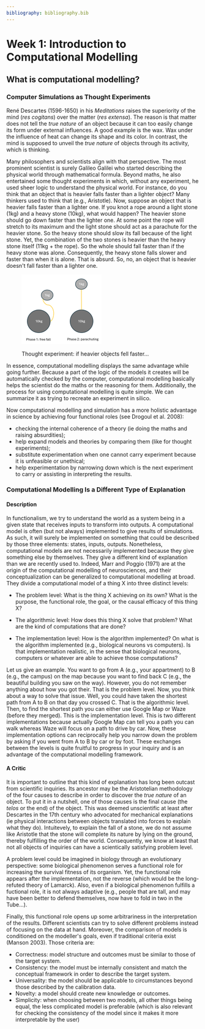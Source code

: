 ```yaml
---
bibliography: bibliography.bib
---
```


# Week 1: Introduction to Computational Modelling

## What is computational modelling?

### Computer Simulations as Thought Experiments

René Descartes (1596-1650) in his _Meditations_ raises the superiority of the mind (_res cogitans_) over the matter (_res extensa_). The reason is that matter does not tell the _true nature_ of an object because it can too easily change its form under external influences. A good example is the wax. Wax under the influence of heat can change its shape and its color. In contrast, the mind is supposed to unveil the _true nature_ of objects through its activity, which is thinking.

Many philosophers and scientists align with that perspective. The most prominent scientist is surely Galileo Galilei who started describing the physical world through mathematical formula. Beyond maths, he also entertained some thought experiments in which, without any experiment, he used sheer logic to understand the physical world. For instance, do you think that an object that is heavier falls faster than a lighter object? Many thinkers used to think that (e.g., Aristotle). Now, suppose an object that is heavier falls faster than a lighter one. If you knot a rope around a light stone (1kg) and a heavy stone (10kg), what would happen? The heavier stone should go down faster than the lighter one. At some point the rope will stretch to its maximum and the light stone should act as a parachute for the heavier stone. So the heavy stone should slow its fall because of the light stone. Yet, the combination of the two stones is heavier than the heavy stone itself (11kg + the rope). So the whole should fall faster than if the heavy stone was alone. Consequently, the heavy stone falls slower and faster than when it is alone. That is absurd. So, no, an object that is heavier doesn't fall faster than a lighter one.

<figure><img src="../.gitbook/assets/thought_exp_fall.png" alt="" width="209"><figcaption><p>Thought experiment: if heavier objects fell faster...</p></figcaption></figure>

In essence, computational modelling displays the same advantage while going further. Because a part of the logic of the models it creates will be automatically checked by the computer, computational modelling basically helps the scientist do the maths or the reasoning for them. Additionally, the process for using computational modelling is quite simple. We can summarize it as trying to recreate an experiment in silico.

Now computational modelling and simulation has a more holistic advantage in science by achieving four functional roles (see Drogoul et al. 2008):
- checking the internal coherence of a theory (ie doing the maths and raising absurdities);
- help expand models and theories by comparing them (like for thought experiments);
- substitute experimentation when one cannot carry experiment because it is unfeasible or unethical;
- help experimentation by narrowing down which is the next experiment to carry or assisting in interpreting the results.

### Computational Modelling Is a Different Type of Explanation

#### Description

In functionalism, we try to understand the world as a system being in a given state that receives inputs to transform into outputs. A computational model is often (but not always) implemented to give results of simulations. As such, it will surely be implemented on something that could be described by those three elements: states, inputs, outputs. Nonetheless, computational models are not necessarily implemented because they give something else by themselves. They give a different kind of explanation than we are recently used to. Indeed, Marr and Poggio (1971) are at the origin of the computational modelling of neurosciences, and their conceptualization can be generalized to computational modelling at broad. They divide a computational model of a thing X into three distinct levels:

- The problem level: What is the thing X achieving on its own? What is the purpose, the functional role, the goal, or the causal efficacy of this thing X?

- The algorithmic level: How does this thing X solve that problem? What are the kind of computations that are done?

- The implementation level: How is the algorithm implemented? On what is the algorithm implemented (e.g., biological neurons vs computers). Is that implementation realistic, in the sense that biological neurons, computers or whatever are able to achieve those computations? 

Let us give an example. You want to go from A (e.g., your appartment) to B (e.g., the campus) on the map because you want to find back C (e.g., the beautiful building you saw on the way). However, you do not remember anything about how you got their. That is the problem level. Now, you think about a way to solve that issue. Well, you could have taken the shortest path from A to B on that day you crossed C. That is the algorithmic level. Then, to find the shortest path you can either use Google Map or Waze (before they merged). This is the implementation level. This is two different implementations because actually Google Map can tell you a path you can walk whereas Waze will focus on a path to drive by car. Now, these implementation options can reciprocally help you narrow down the problem by asking if you went from A to B by car or by foot. These exchanges between the levels is quite fruitful to progress in your inquiry and is an advantage of the computational modelling framework. 

#### A Critic

It is important to outline that this kind of explanation has long been outcast from scientific inquiries. Its ancestor may be the Aristotelian methodology of the four causes to describe in order to discover the *true nature* of an object. To put it in a nutshell, one of those causes is the final cause (the *telos* or the end) of the object. This was deemed unscientific at least after Descartes in the 17th century who advocated for mechanical explanations (ie physical interactions between objects translated into forces to explain what they do). Intuitevely, to explain the fall of a stone, we do not assume like Aristotle that the stone will complete its nature by lying on the ground, thereby fulfilling the order of the world. Consequently, we know at least that not all objects of inquiries can have a scientically satisfying problem level.

A problem level could be imagined in biology through an evolutionary perspective: some biological phenomenon serves a functional role for increasing the survival fitness of its organism. Yet, the functional role appears after the implementation, not the reverse (which would be the long-refuted theory of Lamarck). Also, even if a biological phenomenon fulfills a fuctional role, it is not always adaptive (e.g., people that are tall, and may have been better to defend themselves, now have to fold in two in the Tube...).

Finally, this functional role opens up some arbitrariness in the interpretation of the results. Different scientists can try to solve different problems instead of focusing on the data at hand. Moreover, the comparison of models is conditioned on the modeller's goals, even if traditional criteria exist (Manson 2003). Those criteria are:
- Correctness: model structure and outcomes must be similar to those of the target system.
- Consistency: the model must be internally consistent and match the conceptual framework in order to describe the target system.
- Universality: the model should be applicable to circumstances beyond those described by the calibration data.
- Novelty: a model should create new knowledge or outcomes.
- Simplicity: when choosing between two models, all other things being equal, the less complicated model is preferable (which is also relevant for checking the consistency of the model since it makes it more interpretable by the user)
